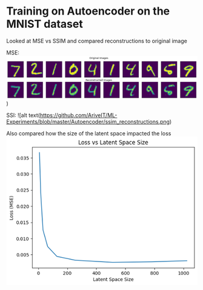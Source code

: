 # Training on Autoencoder on the MNIST dataset

Looked at MSE vs SSIM and compared reconstructions to original image  

MSE:
![alt text](https://github.com/AriveIT/ML-Experiments/blob/master/Autoencoder/mse_reconstructions.png))

SSI:
![alt text(https://github.com/AriveIT/ML-Experiments/blob/master/Autoencoder/ssim_reconstructions.png)

Also compared how the size of the latent space impacted the loss
![alt text](https://github.com/AriveIT/ML-Experiments/blob/master/Autoencoder/loss_vs_latent_space_size.png)
